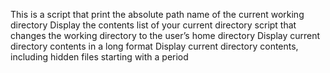 This is a script that print the absolute path name of the current working directory
Display the contents list of your current directory
script that changes the working directory to the user’s home directory
Display current directory contents in a long format
Display current directory contents, including hidden files starting with a period
